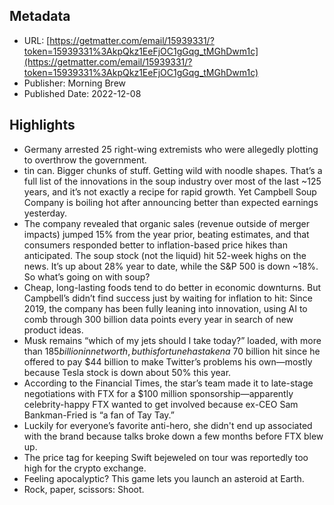 ## Metadata
* URL: [https://getmatter.com/email/15939331/?token=15939331%3AkpQkz1EeFjOC1gGqg_tMGhDwm1c](https://getmatter.com/email/15939331/?token=15939331%3AkpQkz1EeFjOC1gGqg_tMGhDwm1c)
* Publisher: Morning Brew
* Published Date: 2022-12-08


## Highlights
* Germany arrested 25 right-wing extremists who were allegedly plotting to overthrow the government.
* tin can. Bigger chunks of stuff. Getting wild with noodle shapes. That’s a full list of the innovations in the soup industry over most of the last ~125 years, and it’s not exactly a recipe for rapid growth. Yet Campbell Soup Company is boiling hot after announcing better than expected earnings yesterday.
* The company revealed that organic sales (revenue outside of merger impacts) jumped 15% from the year prior, beating estimates, and that consumers responded better to inflation-based price hikes than anticipated. The soup stock (not the liquid) hit 52-week highs on the news. It’s up about 28% year to date, while the S&P 500 is down ~18%. So what’s going on with soup?
* Cheap, long-lasting foods tend to do better in economic downturns. But Campbell’s didn’t find success just by waiting for inflation to hit: Since 2019, the company has been fully leaning into innovation, using AI to comb through 300 billion data points every year in search of new product ideas.
* Musk remains “which of my jets should I take today?” loaded, with more than $185 billion in net worth, but his fortune has taken a ~$70 billion hit since he offered to pay $44 billion to make Twitter’s problems his own—mostly because Tesla stock is down about 50% this year.
* According to the Financial Times, the star’s team made it to late-stage negotiations with FTX for a $100 million sponsorship—apparently celebrity-happy FTX wanted to get involved because ex-CEO Sam Bankman-Fried is “a fan of Tay Tay.”
* Luckily for everyone’s favorite anti-hero, she didn't end up associated with the brand because talks broke down a few months before FTX blew up.
* The price tag for keeping Swift bejeweled on tour was reportedly too high for the crypto exchange.
* Feeling apocalyptic? This game lets you launch an asteroid at Earth.
* Rock, paper, scissors: Shoot.
